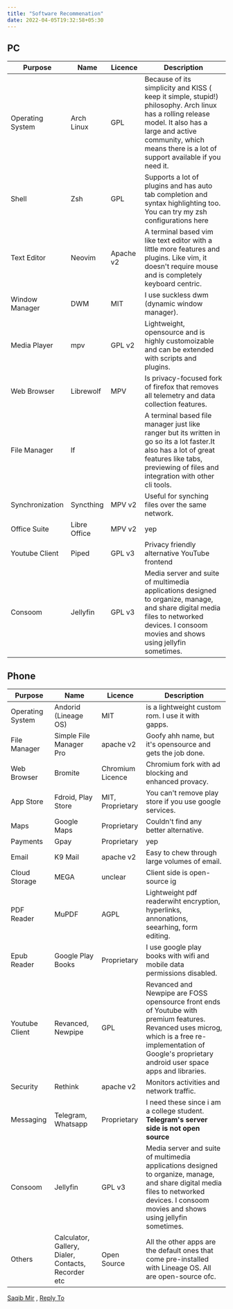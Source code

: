 ```yaml
---
title: "Software Recommenation"
date: 2022-04-05T19:32:58+05:30
---
```


## PC


| **Purpose**      | **Name**     | **Licence** | **Description**                                                                                                                                                                                                                |
|------------------|--------------|-------------|--------------------------------------------------------------------------------------------------------------------------------------------------------------------------------------------------------------------------------|
| Operating System | Arch Linux   | GPL         | Because of its simplicity and KISS ( keep it simple, stupid!)  philosophy. Arch linux has a rolling release model. It also has a large  and active community, which means there is a lot of support available if  you need it. |
| Shell            | Zsh          | GPL         | Supports a lot of plugins and has auto tab completion and syntax highlighting too. You can try my zsh configurations here                                                                                                      |
| Text Editor      | Neovim       | Apache v2   | A terminal based vim like text editor with a little more features and  plugins. Like vim, it doesn't require mouse and is completely keyboard  centric.                                                                        |
| Window Manager   | DWM          | MIT         | I use suckless dwm (dynamic window manager).                                                                                                                                                                                   |
| Media Player     | mpv          | GPL v2      | Lightweight, opensource and is highly customoizable and can be extended with scripts and plugins.                                                                                                                              |
| Web Browser      | Librewolf    | MPV         | Is privacy-focused fork of firefox that removes all telemetry and data collection features.                                                                                                                                    |
| File Manager     | lf           |             | A terminal based file manager just like ranger but its written in go so its a lot faster.It also has a lot of  great features like tabs, previewing of files and integration with other  cli tools.                            |
| Synchronization  | Syncthing    | MPV v2      | Useful for synching files over the same network.                                                                                                                                                                               |
| Office Suite     | Libre Office | MPV v2      | yep                                                                                                                                                                                                                            |
| Youtube Client   | Piped        | GPL v3      | Privacy friendly alternative YouTube frontend                                                                                                                                                                                  |
| Consoom          | Jellyfin     | GPL v3      | Media server and suite of multimedia applications designed to organize,  manage, and share digital media files to networked devices. I consoom  movies and shows using jellyfin sometimes.                                     |


## Phone

| **Purpose**      | **Name**                                            | **Licence**      | **Description**                                                                                                                                                                                                 |
|------------------|-----------------------------------------------------|------------------|-----------------------------------------------------------------------------------------------------------------------------------------------------------------------------------------------------------------|
| Operating System | Andorid (Lineage OS)                                | MIT              | is a lightweight custom rom. I use it with gapps.                                                                                                                                                               |
| File Manager     | Simple File Manager Pro                             | apache v2        | Goofy ahh name, but it's opensource and gets the job done.                                                                                                                                                      |
| Web Browser      | Bromite                                             | Chromium Licence | Chromium fork with ad blocking and enhanced provacy.                                                                                                                                                            |
| App Store        | Fdroid, Play Store                                  | MIT, Proprietary | You can't remove play store if you use google services.                                                                                                                                                         |
| Maps             | Google Maps                                         | Proprietary      | Couldn't find any better alternative.                                                                                                                                                                           |
| Payments         | Gpay                                                | Proprietary      | yep                                                                                                                                                                                                             |
| Email            | K9 Mail                                             | apache v2        | Easy to chew through large volumes of email.                                                                                                                                                                    |
| Cloud Storage    | MEGA                                                | unclear          | Client side is open-source ig                                                                                                                                                                                   |
| PDF Reader       | MuPDF                                               | AGPL             | Lightweight pdf readerwiht encryption, hyperlinks, annonations, seearhing, form editing.                                                                                                                        |
| Epub Reader      | Google Play Books                                   | Proprietary      | I use google play books with wifi and mobile data permissions disabled.                                                                                                                                         |
| Youtube Client   | Revanced, Newpipe                                   | GPL              | Revanced and Newpipe are FOSS opensource front ends of Youtube with  premium features. Revanced uses microg, which is a free  re-implementation of Google's proprietary android user space apps and  libraries. |
| Security         | Rethink                                             | apache v2        | Monitors activities and network traffic.                                                                                                                                                                        |
| Messaging        | Telegram, Whatsapp                                  | Proprietary      | I need these since i am a college student.  **Telegram's server side is not open source**                                                                                                                       |
| Consoom          | Jellyfin                                            | GPL v3           | Media server and suite of multimedia applications designed to organize,  manage, and share digital media files to networked devices. I consoom  movies and shows using jellyfin sometimes.                      |
| Others           | Calculator, Gallery, Dialer, Contacts, Recorder etc | Open Source      | All the other apps are the default ones that come pre-installed with Lineage OS. All are open-source ofc.                                                                                                       |



[Saqib Mir](https://saqibmir1.github.io) , [Reply To](mailto:mirsaquib3737@gmail.com)



